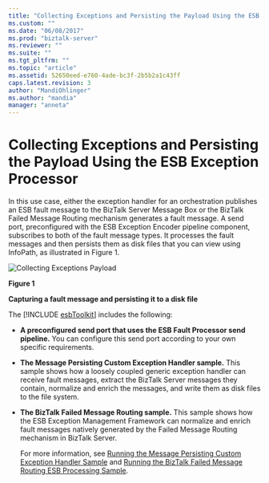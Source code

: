 ```yaml
---
title: "Collecting Exceptions and Persisting the Payload Using the ESB Exception Processor | Microsoft Docs"
ms.custom: ""
ms.date: "06/08/2017"
ms.prod: "biztalk-server"
ms.reviewer: ""
ms.suite: ""
ms.tgt_pltfrm: ""
ms.topic: "article"
ms.assetid: 52650eed-e760-4ade-bc3f-2b5b2a1c43ff
caps.latest.revision: 3
author: "MandiOhlinger"
ms.author: "mandia"
manager: "anneta"
---
```

# Collecting Exceptions and Persisting the Payload Using the ESB Exception Processor
In this use case, either the exception handler for an orchestration publishes an ESB fault message to the BizTalk Server Message Box or the BizTalk Failed Message Routing mechanism generates a fault message. A send port, preconfigured with the ESB Exception Encoder pipeline component, subscribes to both of the fault message types. It processes the fault messages and then persists them as disk files that you can view using InfoPath, as illustrated in Figure 1.  
  
 ![Collecting Exceptions Payload](../esb-toolkit/media/ch3-collectingexceptionspayload.gif "Ch3-CollectingExceptionsPayload")  
  
 **Figure 1**  
  
 **Capturing a fault message and persisting it to a disk file**  
  
 The [!INCLUDE [esbToolkit](../includes/esbtoolkit-md.md)] includes the following:  
  
- **A preconfigured send port that uses the ESB Fault Processor send pipeline.** You can configure this send port according to your own specific requirements.  
  
- **The Message Persisting Custom Exception Handler sample.** This sample shows how a loosely coupled generic exception handler can receive fault messages, extract the BizTalk Server messages they contain, normalize and enrich the messages, and write them as disk files to the file system.  
  
- **The BizTalk Failed Message Routing sample.** This sample shows how the ESB Exception Management Framework can normalize and enrich fault messages natively generated by the Failed Message Routing mechanism in BizTalk Server.  
  
  For more information, see [Running the Message Persisting Custom Exception Handler Sample](../esb-toolkit/running-the-message-persisting-custom-exception-handler-sample.md) and [Running the BizTalk Failed Message Routing ESB Processing Sample](../esb-toolkit/running-the-biztalk-failed-message-routing-esb-processing-sample.md).